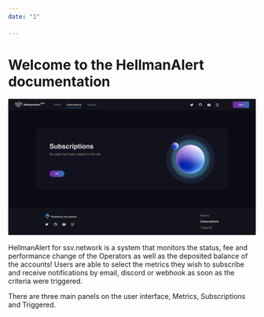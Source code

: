 ```yaml
---
date: "1"

---
```


# Welcome to the HellmanAlert documentation

![](images/preview.jpg)

HellmanAlert for ssv.network is a system that monitors the status, fee and performance change of the Operators as well as the deposited balance of the accounts! Users are able to select the metrics they wish to subscribe and receive notifications by email, discord or webhook as soon as the criteria were triggered.

There are three main panels on the user interface, Metrics, Subscriptions and Triggered. 
